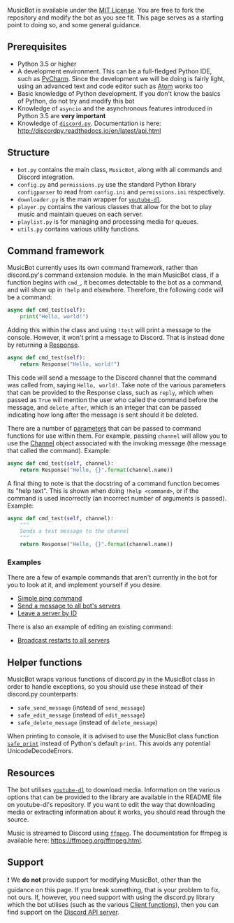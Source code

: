 MusicBot is available under the [MIT License](https://choosealicense.com/licenses/mit/). You are free to fork the repository and modify the bot as you see fit. This page serves as a starting point to doing so, and some general guidance.

## Prerequisites
* Python 3.5 or higher
* A development environment. This can be a full-fledged Python IDE, such as [PyCharm](https://www.jetbrains.com/pycharm/). Since the development we will be doing is fairly light, using an advanced text and code editor such as [Atom](https://atom.io/) works too
* Basic knowledge of Python development. If you don't know the basics of Python, do not try and modify this bot
* Knowledge of `asyncio` and the asynchronous features introduced in Python 3.5 are **very important**
* Knowledge of [`discord.py`](https://github.com/Rapptz/discord.py). Documentation is here: http://discordpy.readthedocs.io/en/latest/api.html

## Structure
* `bot.py` contains the main class, `MusicBot`, along with all commands and Discord integration.
* `config.py` and `permissions.py` use the standard Python library `configparser` to read from `config.ini` and `permissions.ini` respectively.
* `downloader.py` is the main wrapper for [`youtube-dl`](https://github.com/rg3/youtube-dl).
* `player.py` contains the various classes that allow for the bot to play music and maintain queues on each server.
* `playlist.py` is for managing and processing media for queues.
* `utils.py` contains various utility functions.

## Command framework
MusicBot currently uses its own command framework, rather than discord.py's command extension module. In the main MusicBot class, if a function begins with `cmd_`, it becomes detectable to the bot as a command, and will show up in `!help` and elsewhere. Therefore, the following code will be a command:

```py
async def cmd_test(self):
    print("Hello, world!")
```

Adding this within the class and using `!test` will print a message to the console. However, it won't print a message to Discord. That is instead done by returning a [Response](https://github.com/Just-Some-Bots/MusicBot/blob/master/musicbot/bot.py#L60).

```py
async def cmd_test(self):
    return Response("Hello, world!")
```

This code will send a message to the Discord channel that the command was called from, saying `Hello, world!`. Take note of the various parameters that can be provided to the Response class, such as `reply`, which when passed as `True` will mention the user who called the command before the message, and `delete_after`, which is an integer that can be passed indicating how long after the message is sent should it be deleted.

There are a number of [parameters](https://github.com/Just-Some-Bots/MusicBot/blob/master/musicbot/bot.py#L1859-L1887) that can be passed to command functions for use within them. For example, passing `channel` will allow you to use the [Channel](http://discordpy.readthedocs.io/en/latest/api.html#channel) object associated with the invoking message (the message that called the command). Example:

```py
async def cmd_test(self, channel):
    return Response("Hello, {}".format(channel.name))
```

A final thing to note is that the docstring of a command function becomes its "help text". This is shown when doing `!help <command>`, or if the command is used incorrectly (an incorrect number of arguments is passed). Example:

```py
async def cmd_test(self, channel):
    """
    Sends a test message to the channel
    """
    return Response("Hello, {}".format(channel.name))
```

### Examples
There are a few of example commands that aren't currently in the bot for you to look at it, and implement yourself if you desire.

* [Simple ping command](https://gist.github.com/jaydenkieran/8cf64f91fec73ba0bd127a08f6578988)
* [Send a message to all bot's servers](https://gist.github.com/jaydenkieran/c18ddef3817c58ad1cbb6018d33790eb)
* [Leave a server by ID](https://gist.github.com/jaydenkieran/96ae5633dec9ea87c70c48ab191413ed)

There is also an example of editing an existing command:

* [Broadcast restarts to all servers](https://gist.github.com/jaydenkieran/01a91e5270bbf0daf3884c60eb161329)

## Helper functions

MusicBot wraps various functions of discord.py in the MusicBot class in order to handle exceptions, so you should use these instead of their discord.py counterparts:

* `safe_send_message` (instead of `send_message`)
* `safe_edit_message` (instead of `edit_message`)
* `safe_delete_message` (instead of `delete_message`)

When printing to console, it is advised to use the MusicBot class function [`safe_print`](https://github.com/Just-Some-Bots/MusicBot/blob/master/musicbot/bot.py#L515) instead of Python's default `print`. This avoids any potential UnicodeDecodeErrors.

## Resources

The bot utilises [`youtube-dl`](https://github.com/rg3/youtube-dl) to download media. Information on the various options that can be provided to the library are available in the README file on youtube-dl's repository. If you want to edit the way that downloading media or extracting information about it works, you should read through the source.

Music is streamed to Discord using [`ffmpeg`](https://ffmpeg.org/). The documentation for ffmpeg is available here: https://ffmpeg.org/ffmpeg.html.

## Support

❗️ We **do not** provide support for modifying MusicBot, other than the guidance on this page. If you break something, that is your problem to fix, not ours. If, however, you need support with using the discord.py library which the bot utilises (such as the various [Client functions](http://discordpy.readthedocs.io/en/latest/api.html#client)), then you can find support on the [Discord API server](http://discord.gg/discord-api).